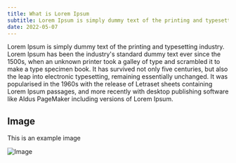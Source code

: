 ```yaml
---
title: What is Lorem Ipsum
subtitle: Lorem Ipsum is simply dummy text of the printing and typesetting industry.
date: 2022-05-07
---
```


Lorem Ipsum is simply dummy text of the printing and typesetting industry. Lorem Ipsum has been the industry's standard dummy text ever since the 1500s, when an unknown printer took a galley of type and scrambled it to make a type specimen book. It has survived not only five centuries, but also the leap into electronic typesetting, remaining essentially unchanged. It was popularised in the 1960s with the release of Letraset sheets containing Lorem Ipsum passages, and more recently with desktop publishing software like Aldus PageMaker including versions of Lorem Ipsum.

## Image

This is an example image

![Image](https://picsum.photos/400)
